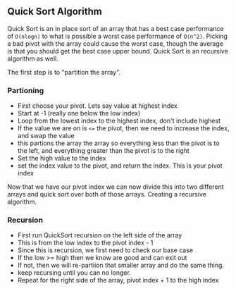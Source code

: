 ## Quick Sort Algorithm

Quick Sort is an in place sort of an array that has a best case performance of `O(nlogn)` to what is possible a worst case performance of `O(n^2)`. Picking a bad pivot with the array could cause the worst case, though the average is that you should get the best case upper bound. Quick Sort is an recursive algorithm as well.

The first step is to "partition the array".

### Partioning

* First choose your pivot. Lets say value at highest index
* Start at -1 (really one below the low index)
* Loop from the lowest index to the highest index, don't include highest
* If the value we are on is `<=` the pivot, then we need to increase the index, and swap the value
* this partions the array the array so everything less than the pivot is to the left, and everything greater than the pivot is to the right
* Set the high value to the index
* set the index value to the pivot, and return the index. This is your pivot index


Now that we have our pivot index we can now divide this into two different arrays and quick sort over both of those arrays. Creating a recursive algorithm.

### Recursion

* First run QuickSort recursion on the left side of the array
* This is from the low index to the pivot index - 1
* Since this is recursion, we first need to check our base case
* If the low >= high then we know are good and can exit out
* If not, then we will re-partiion that smaller array and do the same thing. 
* keep recursing until you can no longer.
* Repeat for the right side of the array, pivot index + 1 to the high index
